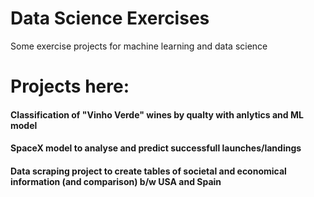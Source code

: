 # Data Science Exercises
 Some exercise projects for machine learning and data science
 
# Projects here:

#### Classification of "Vinho Verde" wines by qualty with anlytics and ML model
#### SpaceX model to analyse and predict successfull launches/landings
#### Data scraping project to create tables of societal and economical information (and comparison) b/w USA and Spain

 
